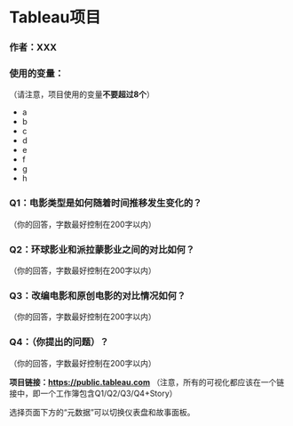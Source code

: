 # Tableau项目

### 作者：XXX

### 使用的变量：

（请注意，项目使用的变量**不要超过8个**）

- a
- b
- c
- d
- e
- f
- g
- h

### Q1：电影类型是如何随着时间推移发生变化的？

（你的回答，字数最好控制在200字以内）

### Q2：环球影业和派拉蒙影业之间的对比如何？

（你的回答，字数最好控制在200字以内）

### Q3：改编电影和原创电影的对比情况如何？

（你的回答，字数最好控制在200字以内）

### Q4：（你提出的问题）？

（你的回答，字数最好控制在200字以内）

**项目链接：https://public.tableau.com**
（注意，所有的可视化都应该在一个链接中，即一个工作簿包含Q1/Q2/Q3/Q4+Story）

选择页面下方的“元数据”可以切换仪表盘和故事面板。